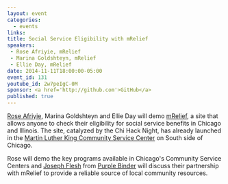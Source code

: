 ```yaml
---
layout: event
categories: 
  - events
links:
title: Social Service Eligibility with mRelief
speakers: 
 - Rose Afriyie, mRelief
 - Marina Goldshteyn, mRelief
 - Ellie Day, mRelief
date: 2014-11-11T18:00:00-05:00
event_id: 131
youtube_id: 2w7peIgC-0M
sponsor: <a href='http://github.com'>GitHub</a>
published: true
---
```


[Rose Afriyie](https://twitter.com/RoseSerwah), Marina Goldshteyn and Ellie Day will demo [mRelief](http://mrelief.herokuapp.com/), a site that allows anyone to check their eligibility for social service benefits in Chicago and Illinois. The site, catalyzed by the Chi Hack Night, has already launched in the [Martin Luther King Community Service Center](http://www.cityofchicago.org/city/en/depts/fss/provdrs/serv/svcs/community_servicecenterlocations.html) on South side of Chicago. 

Rose will demo the key programs available in Chicago's Community Service Centers and [Joseph Flesh](http://www.linkedin.com/in/josephflesh) from [Purple Binder](http://purplebinder.com/) will discuss their partnership with mRelief to provide a reliable source of local community resources. 